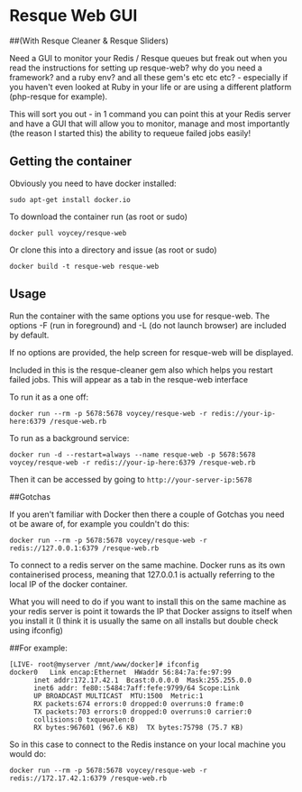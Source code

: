 # Resque Web GUI
##(With Resque Cleaner & Resque Sliders)

Need a GUI to monitor your Redis / Resque queues but freak out when you read the instructions for setting up resque-web? why do you need a framework? and a ruby env? and all these gem's etc etc etc? - especially if you haven't even looked at Ruby in your life or are using a different platform (php-resque for example).

This will sort you out - in 1 command you can point this at your Redis server and have a GUI that will allow you to monitor, manage and most importantly (the reason I started this) the ability to requeue failed jobs easily!

## Getting the container
Obviously you need to have docker installed:

	sudo apt-get install docker.io
	
To download the container run (as root or sudo)

	docker pull voycey/resque-web

Or clone this into a directory and issue (as root or sudo)

	docker build -t resque-web resque-web

## Usage

Run the container with the same options you use for resque-web. The options -F (run in foreground) and -L (do not launch browser) are included by default.

If no options are provided, the help screen for resque-web will be displayed.

Included in this is the resque-cleaner gem also which helps you restart failed jobs. This will appear as a tab in the resque-web interface

To run it as a one off:

    docker run --rm -p 5678:5678 voycey/resque-web -r redis://your-ip-here:6379 /resque-web.rb

To run as a background service:

    docker run -d --restart=always --name resque-web -p 5678:5678 voycey/resque-web -r redis://your-ip-here:6379 /resque-web.rb
    
    
Then it can be accessed by going to ```http://your-server-ip:5678```

##Gotchas

If you aren't familiar with Docker then there a couple of Gotchas you need ot be aware of, for example you couldn't do this:

    docker run --rm -p 5678:5678 voycey/resque-web -r redis://127.0.0.1:6379 /resque-web.rb
    
To connect to a redis server on the same machine. Docker runs as its own containerised process, meaning that 127.0.0.1 is actually referring to the local IP of the docker container.

What you will need to do if you want to install this on the same machine as your redis server is point it towards the IP that Docker assigns to itself when you install it (I think it is usually the same on all installs but double check using ifconfig)

##For example:

	[LIVE- root@myserver /mnt/www/docker]# ifconfig
	docker0   Link encap:Ethernet  HWaddr 56:84:7a:fe:97:99  
          inet addr:172.17.42.1  Bcast:0.0.0.0  Mask:255.255.0.0
          inet6 addr: fe80::5484:7aff:fefe:9799/64 Scope:Link
          UP BROADCAST MULTICAST  MTU:1500  Metric:1
          RX packets:674 errors:0 dropped:0 overruns:0 frame:0
          TX packets:703 errors:0 dropped:0 overruns:0 carrier:0
          collisions:0 txqueuelen:0 
          RX bytes:967601 (967.6 KB)  TX bytes:75798 (75.7 KB)

So in this case to connect to the Redis instance on your local machine you would do:

	docker run --rm -p 5678:5678 voycey/resque-web -r redis://172.17.42.1:6379 /resque-web.rb
